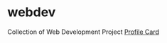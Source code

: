 # webdev
Collection of Web Development Project
<a href="https://yahwehboy.github.io/webdev/ProfileCard/">Profile Card</a>
